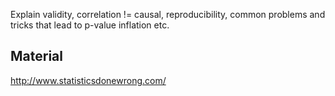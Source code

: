 Explain validity, correlation != causal, reproducibility, common problems and tricks that lead to p-value inflation etc.



## Material


http://www.statisticsdonewrong.com/
